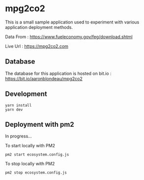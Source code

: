 # mpg2co2

This is a small sample application used to experiment with various application deployment methods.

Data From : https://www.fueleconomy.gov/feg/download.shtml

Live Url : https://mpg2co2.com

## Database

The database for this application is hosted on bit.io : https://bit.io/aaronblondeau/mpg2co2

## Development

```
yarn install
yarn dev
```

## Deployment with pm2

In progress...

To start locally with PM2

```
pm2 start ecosystem.config.js
```

To stop locally with PM2

```
pm2 stop ecosystem.config.js
```